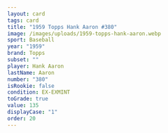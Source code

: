 ```yaml
---
layout: card
tags: card
title: "1959 Topps Hank Aaron #380"
image: /images/uploads/1959-topps-hank-aaron.webp
sport: Baseball
year: "1959"
brand: Topps
subset: ""
player: Hank Aaron
lastName: Aaron
number: "380"
isRookie: false
condition: EX-EXMINT
toGrade: true
value: 135
displayCase: "1"
order: 20
---
```

